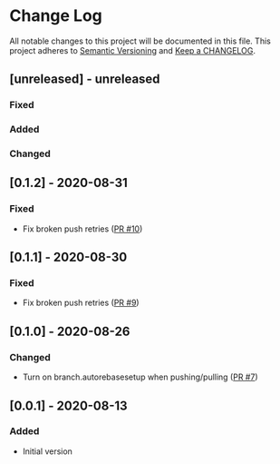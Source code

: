 # Change Log

All notable changes to this project will be documented in this file. This project adheres to [Semantic Versioning](http://semver.org/) and [Keep a CHANGELOG](http://keepachangelog.com/).

## [unreleased] - unreleased

### Fixed


### Added


### Changed


## [0.1.2] - 2020-08-31

### Fixed

- Fix broken push retries ([PR #10](https://github.com/ponylang/action-readme-version-updater/pull/10))

## [0.1.1] - 2020-08-30

### Fixed

- Fix broken push retries ([PR #9](https://github.com/ponylang/action-readme-version-updater/pull/9))

## [0.1.0] - 2020-08-26

### Changed

- Turn on branch.autorebasesetup when pushing/pulling ([PR #7](https://github.com/ponylang/action-readme-version-updater/pull/7))

## [0.0.1] - 2020-08-13

### Added

- Initial version

